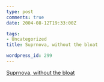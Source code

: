 ```yaml
---
type: post
comments: true
date: 2004-08-12T19:33:00Z

tags:
- Uncategorized
title: Suprnova, without the bloat

wordpress_id: 299
---
```


[Suprnova, without the bloat](http://novamesi.com.ar/)

